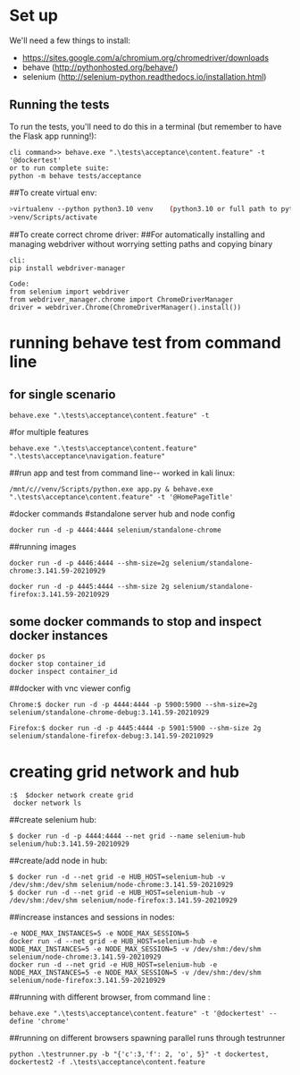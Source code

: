 # Set up

We'll need a few things to install:

- https://sites.google.com/a/chromium.org/chromedriver/downloads
- behave (http://pythonhosted.org/behave/)
- selenium (http://selenium-python.readthedocs.io/installation.html)


## Running the tests

To run the tests, you'll need to do this in a terminal (but remember to have the Flask app running!):
```
cli command>> behave.exe ".\tests\acceptance\content.feature" -t '@dockertest'
or to run complete suite:
python -m behave tests/acceptance
```

##To create virtual env:
```bash
>virtualenv --python python3.10 venv    (python3.10 or full path to python exe)
>venv/Scripts/activate
```

##To create correct chrome driver:
##For automatically installing and managing webdriver without worrying setting paths and copying binary 

```
cli:
pip install webdriver-manager

Code:
from selenium import webdriver
from webdriver_manager.chrome import ChromeDriverManager
driver = webdriver.Chrome(ChromeDriverManager().install())

```

# running behave test from command line
## for single scenario
```
behave.exe ".\tests\acceptance\content.feature" -t 
```
#for multiple features
```
behave.exe ".\tests\acceptance\content.feature" ".\tests\acceptance\navigation.feature"
```
##run app and test from command line-- worked in kali linux:
```
/mnt/c//venv/Scripts/python.exe app.py & behave.exe ".\tests\acceptance\content.feature" -t '@HomePageTitle'
```

#docker commands
#standalone server hub and node config
```
docker run -d -p 4444:4444 selenium/standalone-chrome
```
##running images
```
docker run -d -p 4446:4444 --shm-size=2g selenium/standalone-chrome:3.141.59-20210929

docker run -d -p 4445:4444 --shm-size 2g selenium/standalone-firefox:3.141.59-20210929
```

## some docker commands to stop and inspect docker instances
```
docker ps
docker stop container_id
docker inspect container_id
```

##docker with vnc viewer config
```
Chrome:$ docker run -d -p 4444:4444 -p 5900:5900 --shm-size=2g selenium/standalone-chrome-debug:3.141.59-20210929

Firefox:$ docker run -d -p 4445:4444 -p 5901:5900 --shm-size 2g selenium/standalone-firefox-debug:3.141.59-20210929
```

# creating grid network and hub
```
:$  $docker network create grid
 docker network ls
```
##create selenium hub:
```
$ docker run -d -p 4444:4444 --net grid --name selenium-hub selenium/hub:3.141.59-20210929
```
##create/add node in hub:
```
$ docker run -d --net grid -e HUB_HOST=selenium-hub -v /dev/shm:/dev/shm selenium/node-chrome:3.141.59-20210929
$ docker run -d --net grid -e HUB_HOST=selenium-hub -v /dev/shm:/dev/shm selenium/node-firefox:3.141.59-20210929
```

##increase instances and sessions in nodes:
```
-e NODE_MAX_INSTANCES=5 -e NODE_MAX_SESSION=5
docker run -d --net grid -e HUB_HOST=selenium-hub -e NODE_MAX_INSTANCES=5 -e NODE_MAX_SESSION=5 -v /dev/shm:/dev/shm selenium/node-chrome:3.141.59-20210929
docker run -d --net grid -e HUB_HOST=selenium-hub -e NODE_MAX_INSTANCES=5 -e NODE_MAX_SESSION=5 -v /dev/shm:/dev/shm selenium/node-firefox:3.141.59-20210929
```

##running with different browser, from command line :
```
behave.exe ".\tests\acceptance\content.feature" -t '@dockertest' --define 'chrome'
```
##running on different browsers spawning parallel runs through testrunner
```
python .\testrunner.py -b "{'c':3,'f': 2, 'o', 5}" -t dockertest, dockertest2 -f .\tests\acceptance\content.feature
```


